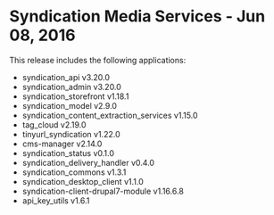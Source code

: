 
Syndication Media Services - Jun 08, 2016
======================

This release includes the following applications:

- syndication_api v3.20.0
- syndication_admin v3.20.0
- syndication_storefront v1.18.1
- syndication_model v2.9.0
- syndication_content_extraction_services v1.15.0
- tag_cloud v2.19.0
- tinyurl_syndication v1.22.0
- cms-manager v2.14.0
- syndication_status v0.1.0
- syndication_delivery_handler v0.4.0
- syndication_commons v1.3.1
- syndication_desktop_client v1.1.0
- syndication-client-drupal7-module v1.16.6.8
- api_key_utils v1.6.1

